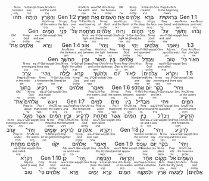 <p dir="rtl">Gen 1:1 <RUBY><ruby><ruby>בְּרֵאשִׁ֖ית<rt>רֵאשִׁית</rt></ruby><rt>In the beginning</rt></ruby><rt>Prep-b+N-fs</rt></RUBY> <RUBY><ruby><ruby>בָּרָ֣א<rt>בָּרָא</rt></ruby><rt>created</rt></ruby><rt>V-Qal-qtl-3ms</rt></RUBY> <RUBY><ruby><ruby>אֱלֹהִ֑ים<rt>אֱלֹהִים</rt></ruby><rt>God</rt></ruby><rt>N-mp</rt></RUBY> <RUBY><ruby><ruby>אֵ֥ת<rt>אֵת</rt></ruby><rt>-</rt></ruby><rt>OM</rt></RUBY> <RUBY><ruby><ruby>הַשָּׁמַ֖יִם<rt>שָׁמַיִם</rt></ruby><rt>the heavens</rt></ruby><rt>Art+N-mp</rt></RUBY> <RUBY><ruby><ruby>וְאֵ֥ת<rt>אֵת</rt></ruby><rt>and</rt></ruby><rt>wə+OM</rt></RUBY> <RUBY><ruby><ruby>הָאָֽרֶץ׃<rt>אֶרֶץ</rt></ruby><rt>the earth.</rt></ruby><rt>Art+N-fs</rt></RUBY> </span>
<span dir="rtl">Gen 1:2 <RUBY><ruby><ruby>וְהָאָ֗רֶץ<rt>אֶרֶץ</rt></ruby><rt>and the earth</rt></ruby><rt>wə,Art+N-fs</rt></RUBY> <RUBY><ruby><ruby>הָיְתָ֥ה<rt>הָיָה</rt></ruby><rt>was</rt></ruby><rt>V-Qal-qtl-3fs</rt></RUBY> <RUBY><ruby><ruby>תֹ֙הוּ֙<rt>תֹּהוּ</rt></ruby><rt>formless,</rt></ruby><rt>N-ms</rt></RUBY> <RUBY><ruby><ruby>וָבֹ֔הוּ<rt>בֹּהוּ</rt></ruby><rt>and void;</rt></ruby><rt>wə+N-ms</rt></RUBY> <RUBY><ruby><ruby>וְחֹ֖שֶׁךְ<rt>חֹשֶׁךְ</rt></ruby><rt>and darkness</rt></ruby><rt>wə+N-ms</rt></RUBY> <RUBY><ruby><ruby>עַל־<rt>עַל</rt></ruby><rt>[was] over</rt></ruby><rt>Prep</rt></RUBY> <RUBY><ruby><ruby>פְּנֵ֣י<rt>פָּנִים</rt></ruby><rt>the face</rt></ruby><rt>N-cpc</rt></RUBY> <RUBY><ruby><ruby>תְה֑וֹם<rt>תְּהוֹם</rt></ruby><rt>of the deep.</rt></ruby><rt>N-cs</rt></RUBY> <RUBY><ruby><ruby>וְר֣וּחַ<rt>רוּחַ</rt></ruby><rt>and the Spirit</rt></ruby><rt>wə+N-csc</rt></RUBY> <RUBY><ruby><ruby>אֱלֹהִ֔ים<rt>אֱלֹהִים</rt></ruby><rt>of God</rt></ruby><rt>N-mp</rt></RUBY> <RUBY><ruby><ruby>מְרַחֶ֖פֶת<rt>רָחַף</rt></ruby><rt>was hovering</rt></ruby><rt>V-Piel-Ptc-fs</rt></RUBY> <RUBY><ruby><ruby>עַל־<rt>עַל</rt></ruby><rt>over</rt></ruby><rt>Prep</rt></RUBY> <RUBY><ruby><ruby>פְּנֵ֥י<rt>פָּנִים</rt></ruby><rt>the face</rt></ruby><rt>N-cpc</rt></RUBY> <RUBY><ruby><ruby>הַמָּֽיִם׃<rt>מַיִם</rt></ruby><rt>of the waters.</rt></ruby><rt>Art+N-mp</rt></RUBY> </span>
<span dir="rtl">Gen 1:3 <RUBY><ruby><ruby>וַיֹּ֥אמֶר<rt>אָמַר</rt></ruby><rt>and said</rt></ruby><rt>wə+V-Qal-wayqtl-3ms</rt></RUBY> <RUBY><ruby><ruby>אֱלֹהִ֖ים<rt>אֱלֹהִים</rt></ruby><rt>God,</rt></ruby><rt>N-mp</rt></RUBY> <RUBY><ruby><ruby>יְהִ֣י<rt>הָיָה</rt></ruby><rt>let [there] be</rt></ruby><rt>V-Qal-Jus-3ms</rt></RUBY> <RUBY><ruby><ruby>א֑וֹר<rt>אוֹר</rt></ruby><rt>light;</rt></ruby><rt>N-cs</rt></RUBY> <RUBY><ruby><ruby>וַֽיְהִי־<rt>הָיָה</rt></ruby><rt>and [there] was</rt></ruby><rt>wə+V-Qal-wayqtl-3ms</rt></RUBY> <RUBY><ruby><ruby>אֽוֹר׃<rt>אוֹר</rt></ruby><rt>light.</rt></ruby><rt>N-cs</rt></RUBY> </span>
<span dir="rtl">Gen 1:4 <RUBY><ruby><ruby>וַיַּ֧רְא<rt>רָאָה</rt></ruby><rt>and saw</rt></ruby><rt>wə+V-Qal-wayqtl-3ms</rt></RUBY> <RUBY><ruby><ruby>אֱלֹהִ֛ים<rt>אֱלֹהִים</rt></ruby><rt>God</rt></ruby><rt>N-mp</rt></RUBY> <RUBY><ruby><ruby>אֶת־<rt>אֵת</rt></ruby><rt>-</rt></ruby><rt>OM</rt></RUBY> <RUBY><ruby><ruby>הָא֖וֹר<rt>אוֹר</rt></ruby><rt>the light,</rt></ruby><rt>Art+N-cs</rt></RUBY> <RUBY><ruby><ruby>כִּי־<rt>כִּי</rt></ruby><rt>that</rt></ruby><rt>Conj</rt></RUBY> <RUBY><ruby><ruby>ט֑וֹב<rt>טוֹב</rt></ruby><rt>[it was] good;</rt></ruby><rt>Adj-ms</rt></RUBY> <RUBY><ruby><ruby>וַיַּבְדֵּ֣ל<rt>בָּדַל</rt></ruby><rt>and spanided</rt></ruby><rt>wə+V-Hifil-wayqtl-3ms</rt></RUBY> <RUBY><ruby><ruby>אֱלֹהִ֔ים<rt>אֱלֹהִים</rt></ruby><rt>God</rt></ruby><rt>N-mp</rt></RUBY> <RUBY><ruby><ruby>בֵּ֥ין<rt>בֵּין</rt></ruby><rt>between</rt></ruby><rt>Prep</rt></RUBY> <RUBY><ruby><ruby>הָא֖וֹר<rt>אוֹר</rt></ruby><rt>the light</rt></ruby><rt>Art+N-cs</rt></RUBY> <RUBY><ruby><ruby>וּבֵ֥ין<rt>בֵּין</rt></ruby><rt>and between</rt></ruby><rt>wə+Prep</rt></RUBY> <RUBY><ruby><ruby>הַחֹֽשֶׁךְ׃<rt>חֹשֶׁךְ</rt></ruby><rt>the darkness.</rt></ruby><rt>Art+N-ms</rt></RUBY> </span>
<span dir="rtl">Gen 1:5 <RUBY><ruby><ruby>וַיִּקְרָ֨א<rt>קָרָא</rt></ruby><rt>and called</rt></ruby><rt>wə+V-Qal-wayqtl-3ms</rt></RUBY> <RUBY><ruby><ruby>אֱלֹהִ֤ים׀<rt>אֱלֹהִים</rt></ruby><rt>God</rt></ruby><rt>N-mp</rt></RUBY> <RUBY><ruby><ruby>לָאוֹר֙<rt>אוֹר</rt></ruby><rt>to the light</rt></ruby><rt>Prep-l,Art+N-cs</rt></RUBY> <RUBY><ruby><ruby>י֔וֹם<rt>יוֹם</rt></ruby><rt>Day,</rt></ruby><rt>N-ms</rt></RUBY> <RUBY><ruby><ruby>וְלַחֹ֖שֶׁךְ<rt>חֹשֶׁךְ</rt></ruby><rt>and to the darkness</rt></ruby><rt>wə,Prep-l,Art+N-ms</rt></RUBY> <RUBY><ruby><ruby>קָ֣רָא<rt>קָרָא</rt></ruby><rt>He called</rt></ruby><rt>V-Qal-qtl-3ms</rt></RUBY> <RUBY><ruby><ruby>לָ֑יְלָה<rt>לַיִל</rt></ruby><rt>Night.</rt></ruby><rt>N-ms</rt></RUBY> <RUBY><ruby><ruby>וַֽיְהִי־<rt>הָיָה</rt></ruby><rt>and there was</rt></ruby><rt>wə+V-Qal-wayqtl-3ms</rt></RUBY> <RUBY><ruby><ruby>עֶ֥רֶב<rt>עֶרֶב</rt></ruby><rt>evening</rt></ruby><rt>N-ms</rt></RUBY> <RUBY><ruby><ruby>וַֽיְהִי־<rt>הָיָה</rt></ruby><rt>and there was</rt></ruby><rt>wə+V-Qal-wayqtl-3ms</rt></RUBY> <RUBY><ruby><ruby>בֹ֖קֶר<rt>בֹּקֶר</rt></ruby><rt>morning,</rt></ruby><rt>N-ms</rt></RUBY> <RUBY><ruby><ruby>י֥וֹם<rt>יוֹם</rt></ruby><rt>day</rt></ruby><rt>N-ms</rt></RUBY> <RUBY><ruby><ruby>אֶחָֽד׃פ<rt>אֶחָד</rt></ruby><rt>one.</rt></ruby><rt>Number-ms</rt></RUBY> </span>
<span dir="rtl">Gen 1:6 <RUBY><ruby><ruby>וַיֹּ֣אמֶר<rt>אָמַר</rt></ruby><rt>and said</rt></ruby><rt>wə+V-Qal-wayqtl-3ms</rt></RUBY> <RUBY><ruby><ruby>אֱלֹהִ֔ים<rt>אֱלֹהִים</rt></ruby><rt>God,</rt></ruby><rt>N-mp</rt></RUBY> <RUBY><ruby><ruby>יְהִ֥י<rt>הָיָה</rt></ruby><rt>let [there] be</rt></ruby><rt>V-Qal-Jus-3ms</rt></RUBY> <RUBY><ruby><ruby>רָקִ֖יעַ<rt>רָקִיַע</rt></ruby><rt>a firmament</rt></ruby><rt>N-ms</rt></RUBY> <RUBY><ruby><ruby>בְּת֣וֹךְ<rt>תָּוֶךְ</rt></ruby><rt>in the midst</rt></ruby><rt>Prep-b+N-msc</rt></RUBY> <RUBY><ruby><ruby>הַמָּ֑יִם<rt>מַיִם</rt></ruby><rt>of the waters;</rt></ruby><rt>Art+N-mp</rt></RUBY> <RUBY><ruby><ruby>וִיהִ֣י<rt>הָיָה</rt></ruby><rt>and let it</rt></ruby><rt>wə+V-Qal-wəJus-3ms</rt></RUBY> <RUBY><ruby><ruby>מַבְדִּ֔יל<rt>בָּדַל</rt></ruby><rt>spanide</rt></ruby><rt>V-Hifil-Ptc-ms</rt></RUBY> <RUBY><ruby><ruby>בֵּ֥ין<rt>בֵּין</rt></ruby><rt>between</rt></ruby><rt>Prep</rt></RUBY> <RUBY><ruby><ruby>מַ֖יִם<rt>מַיִם</rt></ruby><rt>the waters</rt></ruby><rt>N-mp</rt></RUBY> <RUBY><ruby><ruby>לָמָֽיִם׃<rt>מַיִם</rt></ruby><rt>[and] the waters.</rt></ruby><rt>Prep-l+N-mp</rt></RUBY> </span>
<span dir="rtl">Gen 1:7 <RUBY><ruby><ruby>וַיַּ֣עַשׂ<rt>עָשָׂה</rt></ruby><rt>and made</rt></ruby><rt>wə+V-Qal-wayqtl-3ms</rt></RUBY> <RUBY><ruby><ruby>אֱלֹהִים֮<rt>אֱלֹהִים</rt></ruby><rt>God</rt></ruby><rt>N-mp</rt></RUBY> <RUBY><ruby><ruby>אֶת־<rt>אֵת</rt></ruby><rt>-</rt></ruby><rt>OM</rt></RUBY> <RUBY><ruby><ruby>הָרָקִיעַ֒<rt>רָקִיַע</rt></ruby><rt>the firmament,</rt></ruby><rt>Art+N-ms</rt></RUBY> <RUBY><ruby><ruby>וַיַּבְדֵּ֗ל<rt>בָּדַל</rt></ruby><rt>and He spanided</rt></ruby><rt>wə+V-Hifil-wayqtl-3ms</rt></RUBY> <RUBY><ruby><ruby>בֵּ֤ין<rt>בֵּין</rt></ruby><rt>between</rt></ruby><rt>Prep</rt></RUBY> <RUBY><ruby><ruby>הַמַּ֙יִם֙<rt>מַיִם</rt></ruby><rt>the waters</rt></ruby><rt>Art+N-mp</rt></RUBY> <RUBY><ruby><ruby>אֲשֶׁר֙<rt>אֲשֶׁר</rt></ruby><rt>that [were]</rt></ruby><rt>Pro-r</rt></RUBY> <RUBY><ruby><ruby>מִתַּ֣חַת<rt>תַּחַת</rt></ruby><rt>under</rt></ruby><rt>Prep-m</rt></RUBY> <RUBY><ruby><ruby>לָרָקִ֔יעַ<rt>רָקִיַע</rt></ruby><rt>the firmament,</rt></ruby><rt>Prep-l,Art+N-ms</rt></RUBY> <RUBY><ruby><ruby>וּבֵ֣ין<rt>בֵּין</rt></ruby><rt>and</rt></ruby><rt>wə+Prep</rt></RUBY> <RUBY><ruby><ruby>הַמַּ֔יִם<rt>מַיִם</rt></ruby><rt>the waters</rt></ruby><rt>Art+N-mp</rt></RUBY> <RUBY><ruby><ruby>אֲשֶׁ֖ר<rt>אֲשֶׁר</rt></ruby><rt>that [were]</rt></ruby><rt>Pro-r</rt></RUBY> <RUBY><ruby><ruby>מֵעַ֣ל<rt>עַל</rt></ruby><rt>above</rt></ruby><rt>Prep-m</rt></RUBY> <RUBY><ruby><ruby>לָרָקִ֑יעַ<rt>רָקִיַע</rt></ruby><rt>the firmament;</rt></ruby><rt>Prep-l,Art+N-ms</rt></RUBY> <RUBY><ruby><ruby>וַֽיְהִי־<rt>הָיָה</rt></ruby><rt>and it was</rt></ruby><rt>wə+V-Qal-wayqtl-3ms</rt></RUBY> <RUBY><ruby><ruby>כֵֽן׃<rt>כֵּן</rt></ruby><rt>so.</rt></ruby><rt>Adv</rt></RUBY> </span>
<span dir="rtl">Gen 1:8 <RUBY><ruby><ruby>וַיִּקְרָ֧א<rt>קָרָא</rt></ruby><rt>and called</rt></ruby><rt>wə+V-Qal-wayqtl-3ms</rt></RUBY> <RUBY><ruby><ruby>אֱלֹהִ֛ים<rt>אֱלֹהִים</rt></ruby><rt>God</rt></ruby><rt>N-mp</rt></RUBY> <RUBY><ruby><ruby>לָֽרָקִ֖יעַ<rt>רָקִיַע</rt></ruby><rt>the firmament</rt></ruby><rt>Prep-l,Art+N-ms</rt></RUBY> <RUBY><ruby><ruby>שָׁמָ֑יִם<rt>שָׁמַיִם</rt></ruby><rt>Heavens.</rt></ruby><rt>N-mp</rt></RUBY> <RUBY><ruby><ruby>וַֽיְהִי־<rt>הָיָה</rt></ruby><rt>and there was</rt></ruby><rt>wə+V-Qal-wayqtl-3ms</rt></RUBY> <RUBY><ruby><ruby>עֶ֥רֶב<rt>עֶרֶב</rt></ruby><rt>evening</rt></ruby><rt>N-ms</rt></RUBY> <RUBY><ruby><ruby>וַֽיְהִי־<rt>הָיָה</rt></ruby><rt>and there was</rt></ruby><rt>wə+V-Qal-wayqtl-3ms</rt></RUBY> <RUBY><ruby><ruby>בֹ֖קֶר<rt>בֹּקֶר</rt></ruby><rt>morning,</rt></ruby><rt>N-ms</rt></RUBY> <RUBY><ruby><ruby>י֥וֹם<rt>יוֹם</rt></ruby><rt>day</rt></ruby><rt>N-ms</rt></RUBY> <RUBY><ruby><ruby>שֵׁנִֽי׃פ<rt>שֵׁנִי</rt></ruby><rt>the second.</rt></ruby><rt>Number-oms</rt></RUBY> </span>
<span dir="rtl">Gen 1:9 <RUBY><ruby><ruby>וַיֹּ֣אמֶר<rt>אָמַר</rt></ruby><rt>and said</rt></ruby><rt>wə+V-Qal-wayqtl-3ms</rt></RUBY> <RUBY><ruby><ruby>אֱלֹהִ֗ים<rt>אֱלֹהִים</rt></ruby><rt>God,</rt></ruby><rt>N-mp</rt></RUBY> <RUBY><ruby><ruby>יִקָּו֨וּ<rt>קָוָה</rt></ruby><rt>let be gathered together</rt></ruby><rt>V-Nifal-yqtl-3mp</rt></RUBY> <RUBY><ruby><ruby>הַמַּ֜יִם<rt>מַיִם</rt></ruby><rt>the waters</rt></ruby><rt>Art+N-mp</rt></RUBY> <RUBY><ruby><ruby>מִתַּ֤חַת<rt>תַּחַת</rt></ruby><rt>under</rt></ruby><rt>Prep-m</rt></RUBY> <RUBY><ruby><ruby>הַשָּׁמַ֙יִם֙<rt>שָׁמַיִם</rt></ruby><rt>the heavens</rt></ruby><rt>Art+N-mp</rt></RUBY> <RUBY><ruby><ruby>אֶל־<rt>אֵל</rt></ruby><rt>into</rt></ruby><rt>Prep</rt></RUBY> <RUBY><ruby><ruby>מָק֣וֹם<rt>מָקוֹם</rt></ruby><rt>place</rt></ruby><rt>N-ms</rt></RUBY> <RUBY><ruby><ruby>אֶחָ֔ד<rt>אֶחָד</rt></ruby><rt>one,</rt></ruby><rt>Number-ms</rt></RUBY> <RUBY><ruby><ruby>וְתֵרָאֶ֖ה<rt>רָאָה</rt></ruby><rt>and let appear</rt></ruby><rt>wə+V-Nifal-wəyqtl-3fs</rt></RUBY> <RUBY><ruby><ruby>הַיַּבָּשָׁ֑ה<rt>יַבָּשָׁה</rt></ruby><rt>the dry [land].</rt></ruby><rt>Art+N-fs</rt></RUBY> <RUBY><ruby><ruby>וַֽיְהִי־<rt>הָיָה</rt></ruby><rt>and it was</rt></ruby><rt>wə+V-Qal-wayqtl-3ms</rt></RUBY> <RUBY><ruby><ruby>כֵֽן׃<rt>כֵּן</rt></ruby><rt>so.</rt></ruby><rt>Adv</rt></RUBY> </span>
<span dir="rtl">Gen 1:10 <RUBY><ruby><ruby>וַיִּקְרָ֨א<rt>קָרָא</rt></ruby><rt>and called</rt></ruby><rt>wə+V-Qal-wayqtl-3ms</rt></RUBY> <RUBY><ruby><ruby>אֱלֹהִ֤ים׀<rt>אֱלֹהִים</rt></ruby><rt>God</rt></ruby><rt>N-mp</rt></RUBY> <RUBY><ruby><ruby>לַיַּבָּשָׁה֙<rt>יַבָּשָׁה</rt></ruby><rt>the dry [land]</rt></ruby><rt>Prep-l,Art+N-fs</rt></RUBY> <RUBY><ruby><ruby>אֶ֔רֶץ<rt>אֶרֶץ</rt></ruby><rt>Earth;</rt></ruby><rt>N-fs</rt></RUBY> <RUBY><ruby><ruby>וּלְמִקְוֵ֥ה<rt>מִקְוֶה</rt></ruby><rt>and the collection</rt></ruby><rt>wə,Prep-l+N-msc</rt></RUBY> <RUBY><ruby><ruby>הַמַּ֖יִם<rt>מַיִם</rt></ruby><rt>of the waters</rt></ruby><rt>Art+N-mp</rt></RUBY> <RUBY><ruby><ruby>קָרָ֣א<rt>קָרָא</rt></ruby><rt>He called</rt></ruby><rt>V-Qal-qtl-3ms</rt></RUBY> <RUBY><ruby><ruby>יַמִּ֑ים<rt>יָם</rt></ruby><rt>Seas;</rt></ruby><rt>N-mp</rt></RUBY> <RUBY><ruby><ruby>וַיַּ֥רְא<rt>רָאָה</rt></ruby><rt>and saw</rt></ruby><rt>wə+V-Qal-wayqtl-3ms</rt></RUBY> <RUBY><ruby><ruby>אֱלֹהִ֖ים<rt>אֱלֹהִים</rt></ruby><rt>God</rt></ruby><rt>N-mp</rt></RUBY> <RUBY><ruby><ruby>כִּי־<rt>כִּי</rt></ruby><rt>that</rt></ruby><rt>Conj</rt></RUBY> <RUBY><ruby><ruby>טֽוֹב׃<rt>טוֹב</rt></ruby><rt>[it was] good.</rt></ruby><rt>Adj-ms</rt></RUBY> </span>

